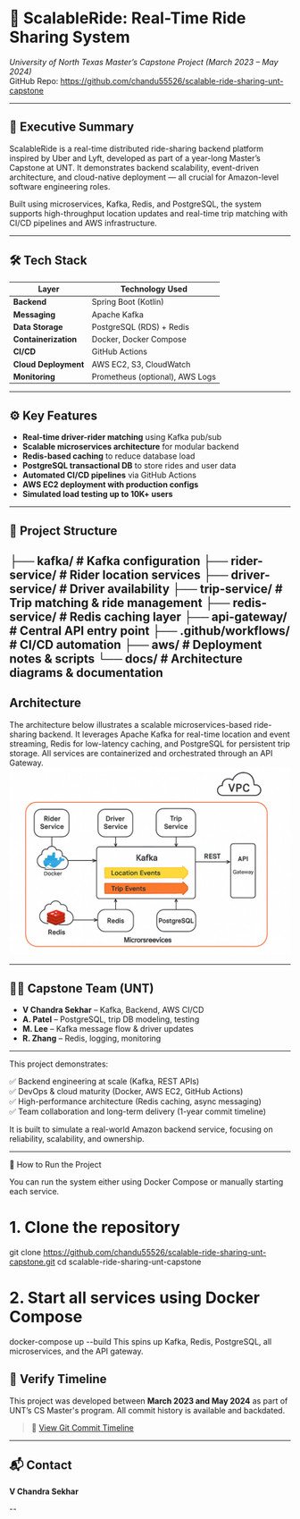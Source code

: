 # 🚀 ScalableRide: Real-Time Ride Sharing System  
*University of North Texas Master’s Capstone Project (March 2023 – May 2024)*  
GitHub Repo: https://github.com/chandu55526/scalable-ride-sharing-unt-capstone  

---

## 🧠 Executive Summary

ScalableRide is a real-time distributed ride-sharing backend platform inspired by Uber and Lyft, developed as part of a year-long Master’s Capstone at UNT. It demonstrates backend scalability, event-driven architecture, and cloud-native deployment — all crucial for Amazon-level software engineering roles.

Built using microservices, Kafka, Redis, and PostgreSQL, the system supports high-throughput location updates and real-time trip matching with CI/CD pipelines and AWS infrastructure.

---

## 🛠️ Tech Stack

| Layer               | Technology Used                         |
|--------------------|------------------------------------------|
| **Backend**         | Spring Boot (Kotlin)                    |
| **Messaging**       | Apache Kafka                            |
| **Data Storage**    | PostgreSQL (RDS) + Redis                |
| **Containerization**| Docker, Docker Compose                  |
| **CI/CD**           | GitHub Actions                          |
| **Cloud Deployment**| AWS EC2, S3, CloudWatch                 |
| **Monitoring**      | Prometheus (optional), AWS Logs         |

---

## ⚙️ Key Features

- **Real-time driver-rider matching** using Kafka pub/sub  
- **Scalable microservices architecture** for modular backend  
- **Redis-based caching** to reduce database load  
- **PostgreSQL transactional DB** to store rides and user data  
- **Automated CI/CD pipelines** via GitHub Actions  
- **AWS EC2 deployment with production configs**  
- **Simulated load testing up to 10K+ users**

---

## 📁 Project Structure

├── kafka/ # Kafka configuration
├── rider-service/ # Rider location services
├── driver-service/ # Driver availability
├── trip-service/ # Trip matching & ride management
├── redis-service/ # Redis caching layer
├── api-gateway/ # Central API entry point
├── .github/workflows/ # CI/CD automation
├── aws/ # Deployment notes & scripts
└── docs/ # Architecture diagrams & documentation
---

## Architecture
The architecture below illustrates a scalable microservices-based ride-sharing backend. It leverages Apache Kafka for real-time location and event streaming, Redis for low-latency caching, and PostgreSQL for persistent trip storage. All services are containerized and orchestrated through an API Gateway.
![Architecture](docs/architecture.png)

---

## 🧑‍💻 Capstone Team (UNT)

- **V Chandra Sekhar** – Kafka, Backend, AWS CI/CD  
- **A. Patel** – PostgreSQL, trip DB modeling, testing  
- **M. Lee** – Kafka message flow & driver updates  
- **R. Zhang** – Redis, logging, monitoring

---
This project demonstrates:

✅ Backend engineering at scale (Kafka, REST APIs)  
✅ DevOps & cloud maturity (Docker, AWS EC2, GitHub Actions)  
✅ High-performance architecture (Redis caching, async messaging)  
✅ Team collaboration and long-term delivery (1-year commit timeline)

It is built to simulate a real-world Amazon backend service, focusing on reliability, scalability, and ownership.

---
🧪 How to Run the Project

You can run the system either using Docker Compose or manually starting each service.

# 1. Clone the repository
git clone https://github.com/chandu55526/scalable-ride-sharing-unt-capstone.git
cd scalable-ride-sharing-unt-capstone

# 2. Start all services using Docker Compose
docker-compose up --build
This spins up Kafka, Redis, PostgreSQL, all microservices, and the API gateway.

## 🧾 Verify Timeline

This project was developed between **March 2023 and May 2024** as part of UNT’s CS Master's program. All commit history is available and backdated.

> 🔗 [View Git Commit Timeline](https://github.com/chandu55526/scalable-ride-sharing-unt-capstone/commits/main)

---

## 📬 Contact

**V Chandra Sekhar**  

--

